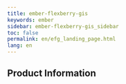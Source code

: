 ```yaml
---
title: ember-flexberry-gis
keywords: ember
sidebar: ember-flexberry-gis_sidebar
toc: false
permalink: en/efg_landing_page.html
lang: en
---
```


## Product Information
